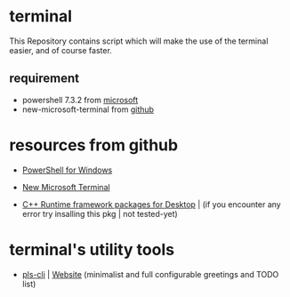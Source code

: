 # terminal
 This Repository contains script which will make the use of the terminal easier, and of course faster.
 
 ## requirement
 * powershell 7.3.2 from <a href="https://github.com/PowerShell/PowerShell/releases/download/v7.3.2/PowerShell-7.3.2-win-x64.msi">microsoft</a>
 * new-microsoft-terminal from <a href="[https://github.com/PowerShell/PowerShell/releases/download/v7.3.2/PowerShell-7.3.2-win-x64.msi](https://github.com/microsoft/terminal/releases/download/v1.16.10261.0/Microsoft.WindowsTerminal_Win10_1.16.10261.0_8wekyb3d8bbwe.msixbundle_Windows10_PreinstallKit.zip)">github</a>
 
# resources from github
 * <a href="https://learn.microsoft.com/en-us/powershell/scripting/install/installing-powershell-on-windows?view=powershell-7.3">PowerShell for Windows</a> 
 * <a href="https://github.com/microsoft/terminal">New Microsoft Terminal<a/>
 
 * <a href="shoot/developer/visualstudio/cpp/libraries/c-runtime-packages-desktop-bridge#how-to-install-and-update-desktop-framework-packages">C++ Runtime framework packages for Desktop<a/> | (if you encounter any error try insalling this pkg | not tested-yet)
 
 # terminal's utility tools
 * <a href="https://github.com/guedesfelipe/pls-cli">pls-cli</a> | <a href="https://guedesfelipe.github.io/pls-cli/"> Website</a> (minimalist and full configurable greetings and TODO list)
